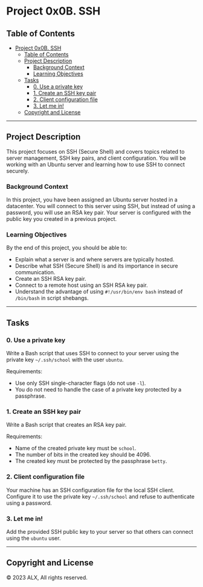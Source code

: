 # Project 0x0B. SSH

## Table of Contents
- [Project 0x0B. SSH](#project-0x0b-ssh)
	- [Table of Contents](#table-of-contents)
	- [Project Description](#project-description)
		- [Background Context](#background-context)
		- [Learning Objectives](#learning-objectives)
	- [Tasks](#tasks)
		- [0. Use a private key](#0-use-a-private-key)
		- [1. Create an SSH key pair](#1-create-an-ssh-key-pair)
		- [2. Client configuration file](#2-client-configuration-file)
		- [3. Let me in!](#3-let-me-in)
	- [Copyright and License](#copyright-and-license)

---

## Project Description

This project focuses on SSH (Secure Shell) and covers topics related to server management, SSH key pairs, and client configuration. You will be working with an Ubuntu server and learning how to use SSH to connect securely.

### Background Context

In this project, you have been assigned an Ubuntu server hosted in a datacenter. You will connect to this server using SSH, but instead of using a password, you will use an RSA key pair. Your server is configured with the public key you created in a previous project.

### Learning Objectives

By the end of this project, you should be able to:

- Explain what a server is and where servers are typically hosted.
- Describe what SSH (Secure Shell) is and its importance in secure communication.
- Create an SSH RSA key pair.
- Connect to a remote host using an SSH RSA key pair.
- Understand the advantage of using `#!/usr/bin/env bash` instead of `/bin/bash` in script shebangs.

---

## Tasks

### 0. Use a private key

Write a Bash script that uses SSH to connect to your server using the private key `~/.ssh/school` with the user `ubuntu`.

Requirements:
- Use only SSH single-character flags (do not use `-l`).
- You do not need to handle the case of a private key protected by a passphrase.

### 1. Create an SSH key pair

Write a Bash script that creates an RSA key pair.

Requirements:
- Name of the created private key must be `school`.
- The number of bits in the created key should be 4096.
- The created key must be protected by the passphrase `betty`.

### 2. Client configuration file

Your machine has an SSH configuration file for the local SSH client. Configure it to use the private key `~/.ssh/school` and refuse to authenticate using a password.

### 3. Let me in!

Add the provided SSH public key to your server so that others can connect using the `ubuntu` user.

---

## Copyright and License

© 2023 ALX, All rights reserved.